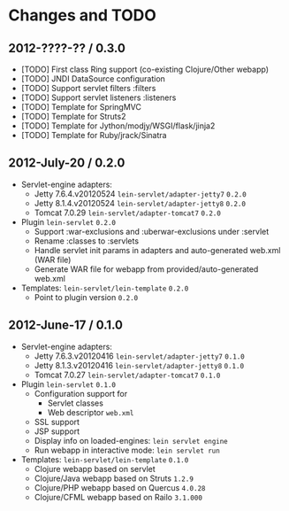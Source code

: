 # Changes and TODO


## 2012-????-?? / 0.3.0

* [TODO] First class Ring support (co-existing Clojure/Other webapp)
* [TODO] JNDI DataSource configuration
* [TODO] Support servlet filters :filters
* [TODO] Support servlet listeners :listeners
* [TODO] Template for SpringMVC
* [TODO] Template for Struts2
* [TODO] Template for Jython/modjy/WSGI/flask/jinja2
* [TODO] Template for Ruby/jrack/Sinatra


## 2012-July-20 / 0.2.0

* Servlet-engine adapters:
  * Jetty 7.6.4.v20120524 `lein-servlet/adapter-jetty7` `0.2.0`
  * Jetty 8.1.4.v20120524 `lein-servlet/adapter-jetty8` `0.2.0`
  * Tomcat 7.0.29 `lein-servlet/adapter-tomcat7` `0.2.0`
* Plugin `lein-servlet` `0.2.0`
  * Support :war-exclusions and :uberwar-exclusions under :servlet
  * Rename :classes to :servlets
  * Handle servlet init params in adapters and auto-generated web.xml (WAR file)
  * Generate WAR file for webapp from provided/auto-generated web.xml
* Templates: `lein-servlet/lein-template` `0.2.0`
  * Point to plugin version `0.2.0`


## 2012-June-17 / 0.1.0

* Servlet-engine adapters:
  * Jetty 7.6.3.v20120416 `lein-servlet/adapter-jetty7` `0.1.0`
  * Jetty 8.1.3.v20120416 `lein-servlet/adapter-jetty8` `0.1.0`
  * Tomcat 7.0.27 `lein-servlet/adapter-tomcat7` `0.1.0`
* Plugin `lein-servlet` `0.1.0`
  * Configuration support for
    * Servlet classes
    * Web descriptor `web.xml`
  * SSL support
  * JSP support
  * Display info on loaded-engines: `lein servlet engine`
  * Run webapp in interactive mode: `lein servlet run`
* Templates: `lein-servlet/lein-template` `0.1.0`
  * Clojure webapp based on servlet
  * Clojure/Java webapp based on Struts `1.2.9`
  * Clojure/PHP webapp based on Quercus `4.0.28`
  * Clojure/CFML webapp based on Railo `3.1.000`

